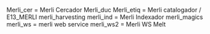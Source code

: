 Merli_cer = Merli Cercador
Merli_duc
Merli_etiq = Merli catalogador / E13_MERLI
merli_harvesting
merli_ind = Merli Indexador
merli_magics
merli_ws = merli web service
merli_ws2 = Merli WS Melt